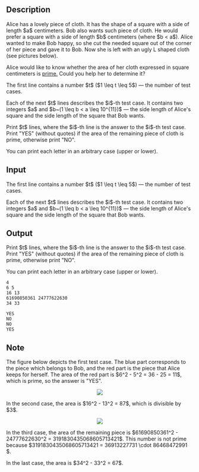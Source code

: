 ## Description

<div><p>Alice has a lovely piece of cloth. It has the shape of a <span class="tex-font-style-bf">square</span> with a side of length $a$ centimeters. Bob also wants such piece of cloth. He would prefer a <span class="tex-font-style-bf">square</span> with a side of length $b$ centimeters (where $b &lt; a$). Alice wanted to make Bob happy, so she cut the needed square out of the corner of her piece and gave it to Bob. Now she is left with an ugly L shaped cloth (see pictures below).</p><p>Alice would like to know whether the area of her cloth expressed in square centimeters is <a href="https://en.wikipedia.org/wiki/Prime_number">prime.</a> Could you help her to determine it?</p></div><div class="input-specification"><p>The first line contains a number $t$&nbsp;($1 \leq t \leq 5$)&nbsp;— the number of test cases.</p><p>Each of the next $t$ lines describes the $i$-th test case. It contains two integers $a$ and $b~(1 \leq b &lt; a \leq 10^{11})$&nbsp;— the side length of Alice's square and the side length of the square that Bob wants.</p></div><div class="output-specification"><p>Print $t$ lines, where the $i$-th line is the answer to the $i$-th test case. Print "<span class="tex-font-style-tt">YES</span>" (without quotes) if the area of the remaining piece of cloth is prime, otherwise print "<span class="tex-font-style-tt">NO</span>".</p><p>You can print each letter in an arbitrary case (upper or lower).</p></div>

## Input

<p>The first line contains a number $t$&nbsp;($1 \leq t \leq 5$)&nbsp;— the number of test cases.</p><p>Each of the next $t$ lines describes the $i$-th test case. It contains two integers $a$ and $b~(1 \leq b &lt; a \leq 10^{11})$&nbsp;— the side length of Alice's square and the side length of the square that Bob wants.</p>

## Output

<p>Print $t$ lines, where the $i$-th line is the answer to the $i$-th test case. Print "<span class="tex-font-style-tt">YES</span>" (without quotes) if the area of the remaining piece of cloth is prime, otherwise print "<span class="tex-font-style-tt">NO</span>".</p><p>You can print each letter in an arbitrary case (upper or lower).</p>





```input1
4
6 5
16 13
61690850361 24777622630
34 33

```




```output1
YES
NO
NO
YES

```



## Note

<p>The figure below depicts the first test case. The blue part corresponds to the piece which belongs to Bob, and the red part is the piece that Alice keeps for herself. The area of the red part is $6^2 - 5^2 = 36 - 25 = 11$, which is prime, so the answer is "<span class="tex-font-style-tt">YES</span>".</p><center> <img class="tex-graphics" src="file://8wwlUdIs.png" style="max-width: 100.0%;max-height: 100.0%;"> </center><p>In the second case, the area is $16^2 - 13^2 = 87$, which is divisible by $3$.</p><center> <img class="tex-graphics" src="file://JsLNlbYU.png" style="max-width: 100.0%;max-height: 100.0%;"> </center><p>In the third case, the area of the remaining piece is $61690850361^2 - 24777622630^2 = 3191830435068605713421$. This number is not prime because $3191830435068605713421 = 36913227731 \cdot 86468472991 $.</p><p>In the last case, the area is $34^2 - 33^2 = 67$.</p>
